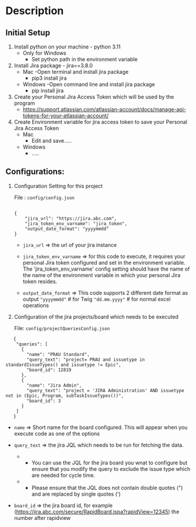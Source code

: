 
# Description

## Initial Setup
1. Install python on your machine - python 3.11
   - Only for Windows
     - Set python path in the environment variable
3. Install Jira package - jira==3.8.0
   - Mac
     -Open terminal and install jira package
     - pip3 install jira
   - Windows
     -Open command line and install jira package
     - pip install jira
4. Create your Personal Jira Access Token which will be used by the program
   - https://support.atlassian.com/atlassian-account/docs/manage-api-tokens-for-your-atlassian-account/
5. Create Environment variable for jira access token to save your Personal Jira Access Token
   - Mac
     - Edit and save.....
   - Windows
     - .....

## Configurations:
1. Configuration Setting for this project

    File : `config/config.json`
    ```

    {
        "jira_url": "https://jira.abc.com",
        "jira_token_env_varname": "jira_token",
        "output_date_format": "yyyymmdd"
    }
    ```

    - `jira_url` => the url of your jira instance

    - `jira_token_env_varname` => for this code to execute, it requires your personal Jira token configured and set in the environment variable. The 'jira_token_env_varname' config setting should have the name of the name of the environment variable in which your personal Jira token resides.

    - `output_date_format` => This code supports 2 different date format as output
        `"yyyymmdd"`      # for Twig
        `"dd.mm.yyyy"`    # for normal excel operations

2. Configuration of the jira projects/board which needs to be executed

    File: `config/projectQueriesConfig.json`
```
   {
    "queries": [
      {
        "name": "PRAU Standard",
        "query_text": "project= PRAU and issuetype in standardIssueTypes() and issuetype != Epic",
        "board_id": 12819
      },
      {
        "name": "Jira Admin",
        "query_text": "project = 'JIRA Administration' AND issuetype not in (Epic, Program, subTaskIssueTypes())",
        "board_id": 3
      }
    ]
   }
```

   - `name` => Short name for the board configured. This will appear when you execute code as one of the options

   - `query_text` => the jira JQL which needs to be run for fetching the data.
        - - You can use the JQL for the jira board you wnat to configure but ensure that you modify the query to exclude the issue type which are needed for cycle time.
        - -  Please ensure that the JQL does not contain double quotes (") and are replaced by single quotes (')
   
   - `board_id` => the jira board id, for example (https://jira.abc.com/secure/RapidBoard.jspa?rapidView=12345) the number after rapidview
